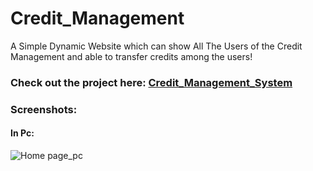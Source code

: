 # Credit_Management
A Simple Dynamic Website which can show All The Users of the Credit Management and able to transfer credits among the users!

### Check out the project here: [Credit_Management_System](http://akashmacha.rf.gd)

### Screenshots:

#### In Pc:
![Home page_pc](https://user-images.githubusercontent.com/23289550/59337565-7dc35780-8d1e-11e9-899f-83ea86217278.png)
